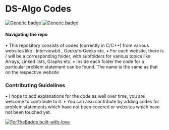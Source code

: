# DS-Algo Codes

[![Generic badge](https://img.shields.io/badge/DATA-STRUCTURES-BLUE.svg)](https://shields.io/)
[![Generic badge](https://img.shields.io/badge/ALGORITHMIC-THINKING-<BLUE>.svg)](https://shields.io/)


#### Navigating the repo
• This repository consists of codes (currently in C/C++) from various websites like : Interviewbit , GeeksforGeeks etc. 
• For each website, there is / will be a corresponding folder, with subfolders for various topics like Arrays, Linked lIsts, Graphs etc.
• Inside each folder the code for a particular problem statement can be found. The name is the same as that on the respective website

### Contributing Guidelines 
• I hope to add explanations for the code as well over time, you are welcome to contribute to it.
• You can also contribute by adding codes for problem statements which have not been covered or websites which have not been touched yet.



[![ForTheBadge built-with-love](http://ForTheBadge.com/images/badges/built-with-love.svg)](https://GitHub.com/Naereen/)
